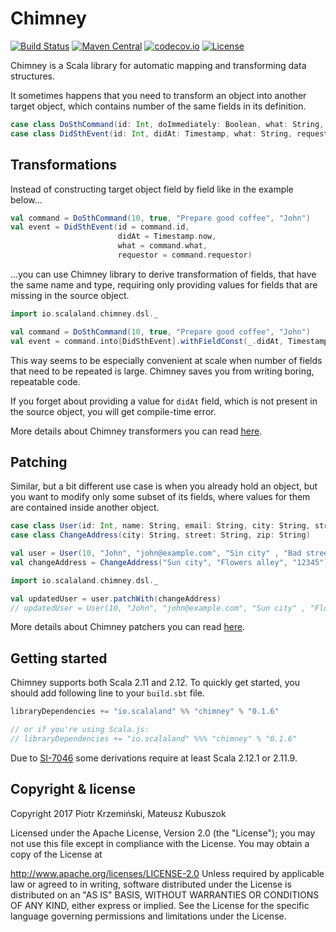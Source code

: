 # Chimney

[![Build Status](https://travis-ci.org/scalalandio/chimney.svg?branch=master)](https://travis-ci.org/scalalandio/chimney)
[![Maven Central](https://img.shields.io/maven-central/v/io.scalaland/chimney_2.12.svg)](http://search.maven.org/#search%7Cga%7C1%7Cchimney)
[![codecov.io](http://codecov.io/github/scalalandio/chimney/coverage.svg?branch=master)](http://codecov.io/github/scalalandio/chimney?branch=master)
[![License](http://img.shields.io/:license-Apache%202-green.svg)](http://www.apache.org/licenses/LICENSE-2.0.txt)


Chimney is a Scala library for automatic mapping and transforming data structures.

It sometimes happens that you need to transform an object into another target object,
which contains number of the same fields in its definition.

```scala
case class DoSthCommand(id: Int, doImmediately: Boolean, what: String, requestor: String)
case class DidSthEvent(id: Int, didAt: Timestamp, what: String, requestor: String)
```

## Transformations

Instead of constructing target object field by field like in the example below...

```scala
val command = DoSthCommand(10, true, "Prepare good coffee", "John")
val event = DidSthEvent(id = command.id,
                        didAt = Timestamp.now,
                        what = command.what,
                        requestor = command.requestor)
```

...you can use Chimney library to derive transformation of fields, that have the same
name and type, requiring only providing values for fields that are missing in the source
object.

```scala
import io.scalaland.chimney.dsl._

val command = DoSthCommand(10, true, "Prepare good coffee", "John")
val event = command.into[DidSthEvent].withFieldConst(_.didAt, Timestamp.now).transform
```

This way seems to be especially convenient at scale when number of fields that
need to be repeated is large. Chimney saves you from writing boring, repeatable code.

If you forget about providing a value for `didAt` field, which is not present in the
source object, you will get compile-time error.

More details about Chimney transformers you can read [here](transformers.html).

## Patching

Similar, but a bit different use case is when you already hold an object, but you
want to modify only some subset of its fields, where values for them are contained
inside another object.


```scala
case class User(id: Int, name: String, email: String, city: String, street: String, zip: String)
case class ChangeAddress(city: String, street: String, zip: String)

val user = User(10, "John", "john@example.com", "Sin city" , "Bad street", "00000")
val changeAddress = ChangeAddress("Sun city", "Flowers alley", "12345")

import io.scalaland.chimney.dsl._

val updatedUser = user.patchWith(changeAddress)
// updatedUser = User(10, "John", "john@example.com", "Sun city" , "Flowers alley", "12345")
```

More details about Chimney patchers you can read [here](patchers.html).

## Getting started

Chimney supports both Scala 2.11 and 2.12. To quickly get started, you should add following
line to your `build.sbt` file.

```scala
libraryDependencies += "io.scalaland" %% "chimney" % "0.1.6"

// or if you're using Scala.js:
// libraryDependencies += "io.scalaland" %%% "chimney" % "0.1.6"
```

Due to [SI-7046](https://issues.scala-lang.org/browse/SI-7046) some derivations require at least Scala 2.12.1 or 2.11.9.

## Copyright & license

Copyright 2017 Piotr Krzemiński, Mateusz Kubuszok

Licensed under the Apache License, Version 2.0 (the "License"); you may not use this file except in compliance with the License. You may obtain a copy of the License at

http://www.apache.org/licenses/LICENSE-2.0
Unless required by applicable law or agreed to in writing, software distributed under the License is distributed on an "AS IS" BASIS, WITHOUT WARRANTIES OR CONDITIONS OF ANY KIND, either express or implied. See the License for the specific language governing permissions and limitations under the License.
